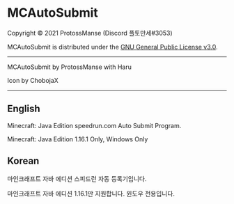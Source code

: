 # MCAutoSubmit

Copyright © 2021 ProtossManse (Discord 플토만세#3053)

MCAutoSubmit is distributed under the [GNU General Public License v3.0](https://github.com/ProtossManse/Auto-Submit/blob/main/LICENSE.txt).

---

MCAutoSubmit by ProtossManse with Haru

Icon by ChobojaX

---

## English

Minecraft: Java Edition speedrun.com Auto Submit Program.

Minecraft: Java Edition 1.16.1 Only, Windows Only

## Korean

마인크래프트 자바 에디션 스피드런 자동 등록기입니다.

마인크래프트 자바 에디션 1.16.1만 지원합니다. 윈도우 전용입니다.

